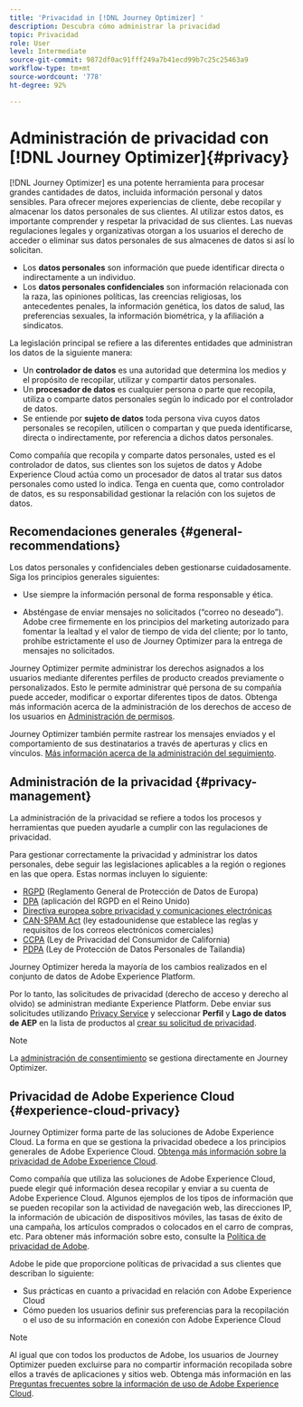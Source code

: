 ```yaml
---
title: 'Privacidad in [!DNL Journey Optimizer] '
description: Descubra cómo administrar la privacidad
topic: Privacidad
role: User
level: Intermediate
source-git-commit: 9872df0ac91fff249a7b41ecd99b7c25c25463a9
workflow-type: tm+mt
source-wordcount: '778'
ht-degree: 92%

---
```



# Administración de privacidad con [!DNL Journey Optimizer]{#privacy}

[!DNL Journey Optimizer] es una potente herramienta para procesar grandes cantidades de datos, incluida información personal y datos sensibles. Para ofrecer mejores experiencias de cliente, debe recopilar y almacenar los datos personales de sus clientes. Al utilizar estos datos, es importante comprender y respetar la privacidad de sus clientes. Las nuevas regulaciones legales y organizativas otorgan a los usuarios el derecho de acceder o eliminar sus datos personales de sus almacenes de datos si así lo solicitan.

* Los **datos personales** son información que puede identificar directa o indirectamente a un individuo.
* Los **datos personales confidenciales** son información relacionada con la raza, las opiniones políticas, las creencias religiosas, los antecedentes penales, la información genética, los datos de salud, las preferencias sexuales, la información biométrica, y la afiliación a sindicatos.

La legislación principal se refiere a las diferentes entidades que administran los datos de la siguiente manera:

* Un **controlador de datos** es una autoridad que determina los medios y el propósito de recopilar, utilizar y compartir datos personales.
* Un **procesador de datos** es cualquier persona o parte que recopila, utiliza o comparte datos personales según lo indicado por el controlador de datos.
* Se entiende por **sujeto de datos** toda persona viva cuyos datos personales se recopilen, utilicen o compartan y que pueda identificarse, directa o indirectamente, por referencia a dichos datos personales.

Como compañía que recopila y comparte datos personales, usted es el controlador de datos, sus clientes son los sujetos de datos y Adobe Experience Cloud actúa como un procesador de datos al tratar sus datos personales como usted lo indica. Tenga en cuenta que, como controlador de datos, es su responsabilidad gestionar la relación con los sujetos de datos.

## Recomendaciones generales {#general-recommendations}

Los datos personales y confidenciales deben gestionarse cuidadosamente. Siga los principios generales siguientes:

* Use siempre la información personal de forma responsable y ética.

* Absténgase de enviar mensajes no solicitados (“correo no deseado”). Adobe cree firmemente en los principios del marketing autorizado para fomentar la lealtad y el valor de tiempo de vida del cliente; por lo tanto, prohíbe estrictamente el uso de Journey Optimizer para la entrega de mensajes no solicitados.

Journey Optimizer permite administrar los derechos asignados a los usuarios mediante diferentes perfiles de producto creados previamente o personalizados. Esto le permite administrar qué persona de su compañía puede acceder, modificar o exportar diferentes tipos de datos. Obtenga más información acerca de la administración de los derechos de acceso de los usuarios en [Administración de permisos](../administration/permissions.md).

Journey Optimizer también permite rastrear los mensajes enviados y el comportamiento de sus destinatarios a través de aperturas y clics en vínculos. [Más información acerca de la administración del seguimiento](message-tracking.md).

## Administración de la privacidad {#privacy-management}

La administración de la privacidad se refiere a todos los procesos y herramientas que pueden ayudarle a cumplir con las regulaciones de privacidad.

Para gestionar correctamente la privacidad y administrar los datos personales, debe seguir las legislaciones aplicables a la región o regiones en las que opera. Estas normas incluyen lo siguiente:

* [RGPD](https://ec.europa.eu/info/law/law-topic/data-protection/reform/what-does-general-data-protection-regulation-gdpr-govern_en) (Reglamento General de Protección de Datos de Europa)
* [DPA](https://www.gov.uk/data-protection) (aplicación del RGPD en el Reino Unido)
* [Directiva europea sobre privacidad y comunicaciones electrónicas](https://eur-lex.europa.eu/legal-content/EN/TXT/?uri=CELEX:02002L0058-20091219)
* [CAN-SPAM Act](https://www.ftc.gov/tips-advice/business-center/guidance/can-spam-act-compliance-guide-business) (ley estadounidense que establece las reglas y requisitos de los correos electrónicos comerciales)
* [CCPA](https://leginfo.legislature.ca.gov/faces/codes_displayText.xhtml?lawCode=CIV&amp;division=3.&amp;title=1.81.5.&amp;part=4.&amp;chapter=&amp;article=) (Ley de Privacidad del Consumidor de California)
* [PDPA](https://secureprivacy.ai/thailand-pdpa-summary-what-businesses-need-to-know/) (Ley de Protección de Datos Personales de Tailandia)

Journey Optimizer hereda la mayoría de los cambios realizados en el conjunto de datos de Adobe Experience Platform.

Por lo tanto, las solicitudes de privacidad (derecho de acceso y derecho al olvido) se administran mediante Experience Platform. Debe enviar sus solicitudes utilizando [Privacy Service](https://experienceleague.adobe.com/docs/experience-platform/privacy/home.html?lang=es-ES) y seleccionar **Perfil** y **Lago de datos de AEP** en la lista de productos al [crear su solicitud de privacidad](https://experienceleague.adobe.com/docs/experience-platform/privacy/ui/user-guide.html?lang=es#request-builder). <!--https://experienceleague.adobe.com/docs/experience-platform/privacy/home.html?lang=en).-->

>[!NOTE]
>
>La [administración de consentimiento](../../help/using/consent.md) se gestiona directamente en Journey Optimizer.

## Privacidad de Adobe Experience Cloud {#experience-cloud-privacy}

Journey Optimizer forma parte de las soluciones de Adobe Experience Cloud. La forma en que se gestiona la privacidad obedece a los principios generales de Adobe Experience Cloud. [Obtenga más información sobre la privacidad de Adobe Experience Cloud](https://www.adobe.com/es/privacy/marketing-cloud.html).

Como compañía que utiliza las soluciones de Adobe Experience Cloud, puede elegir qué información desea recopilar y enviar a su cuenta de Adobe Experience Cloud. Algunos ejemplos de los tipos de información que se pueden recopilar son la actividad de navegación web, las direcciones IP, la información de ubicación de dispositivos móviles, las tasas de éxito de una campaña, los artículos comprados o colocados en el carro de compras, etc. Para obtener más información sobre esto, consulte la [Política de privacidad de Adobe](https://www.adobe.com/es/privacy/policy.html).

Adobe le pide que proporcione políticas de privacidad a sus clientes que describan lo siguiente:

* Sus prácticas en cuanto a privacidad en relación con Adobe Experience Cloud
* Cómo pueden los usuarios definir sus preferencias para la recopilación o el uso de su información en conexión con Adobe Experience Cloud

>[!NOTE]
>
>Al igual que con todos los productos de Adobe, los usuarios de Journey Optimizer pueden excluirse para no compartir información recopilada sobre ellos a través de aplicaciones y sitios web. Obtenga más información en las [Preguntas frecuentes sobre la información de uso de Adobe Experience Cloud](https://www.adobe.com/es/privacy/experience-cloud-usage-info-faq.html).

<!--Because Journey Optimizer integrates with Adobe Experience Platform, where audiences are transferred from one system to another, you need to pay extra care to personal data protection.-->

